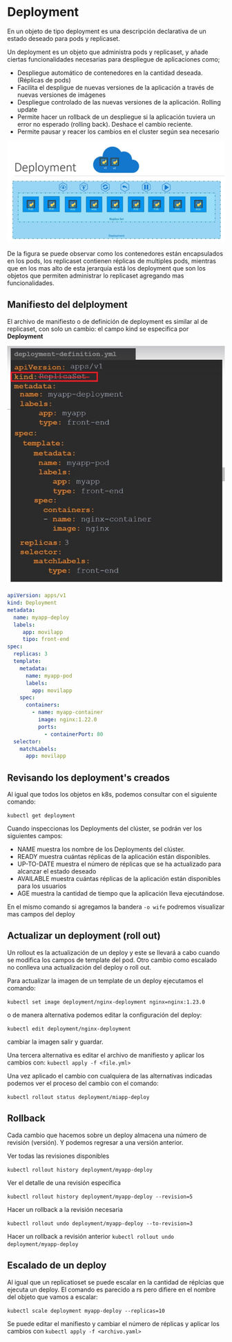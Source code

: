 # Deployment

En un objeto de tipo deployment es una descripción declarativa de un estado deseado para pods y replicaset.

Un deployment es un objeto que administra pods y replicaset, y añade ciertas funcionalidades necesarias para despliegue de aplicaciones como;

- Despliegue automático de contenedores en la cantidad deseada. (Réplicas de pods)
- Facilita el despligue de nuevas versiones de la aplicación a través de nuevas versiones de imágenes
- Despliegue controlado de las nuevas versiones de la aplicación. Rolling update
- Permite hacer un rollback de un despliegue si la aplicación tuviera un error no esperado (rolling back). Deshace el cambio reciente.  
- Permite pausar y reacer los cambios en el cluster según sea necesario

![Deployment](../img/arq_deploy.jpg)

De la figura se puede observar como los contenedores están encapsulados en los pods, los replicaset contienen réplicas de multiples pods, mientras que en los mas alto de esta jerarquía está los deployment que son los objetos que permiten administrar lo replicaset agregando mas funcionalidades.

## Manifiesto del delployment

El archivo de manifiesto o de definición de deployment es similar al de replicaset, con solo un cambio: el campo kind se especifica por **Deployment**

![Deploy definition file](../img/deploy_definition_file.jpg)

~~~yaml
apiVersion: apps/v1
kind: Deployment
metadata:
  name: myapp-deploy
  labels:
     app: movilapp
     tipo: front-end
spec:
  replicas: 3
  template:
    metadata:
      name: myapp-pod
      labels:
        app: movilapp
    spec:
      containers:
        - name: myapp-container
          image: nginx:1.22.0
          ports:
            - containerPort: 80
  selector:
    matchLabels:
      app: movilapp
~~~

## Revisando los deployment's creados

Al igual que todos los objetos en k8s, podemos consultar con el siguiente comando:

`kubectl get deployment`

Cuando inspeccionas los Deployments del clúster, se podrán ver los siguientes campos:

- NAME muestra los nombre de los Deployments del clúster.
- READY muestra cuántas réplicas de la aplicación están disponibles.
- UP-TO-DATE muestra el número de réplicas que se ha actualizado para alcanzar el estado deseado
- AVAILABLE muestra cuántas réplicas de la aplicación están disponibles para los usuarios
- AGE muestra la cantidad de tiempo que la aplicación lleva ejecutándose.

En el mismo comando si agregamos la bandera `-o wife` podremos visualizar mas campos del deploy

## Actualizar un deployment (roll out)

Un rollout es la actualización de un deploy y este se llevará a cabo cuando se modifica los campos de template del pod.
Otro cambio como escalado no conlleva una actualización del deploy o roll out.

Para actualizar la imagen de un template de un deploy ejecutamos el comando:

`kubectl set image deployment/nginx-deployment nginx=nginx:1.23.0`

o de manera alternativa podemos editar la configuración del deploy:

`kubectl edit deployment/nginx-deployment`

cambiar la imagen salir y guardar.

Una tercera alternativa es editar el archivo de manifiesto y aplicar los cambios con: `kubectl apply -f <file.yml>`

Una vez aplicado el cambio con cualquiera de las alternativas indicadas podemos ver el proceso del cambio con el comando:

`kubectl rollout status deployment/miapp-deploy`


## Rollback

Cada cambio que hacemos sobre un deploy almacena una número de revisión (versión). Y podemos regresar a una versión anterior.

Ver todas las revisiones disponibles

`kubectl rollout history deployment/myapp-deploy`

Ver el detalle de una revisión específica

 `kubectl rollout history deployment/myapp-deploy --revision=5`

Hacer un rollback a la revisión necesaria

`kubectl rollout undo deployment/myapp-deploy --to-revision=3`

Hacer un rollback a revisión anterior
`kubectl rollout undo deployment/myapp-deploy`

## Escalado de un deploy

Al igual que un replicatioset se puede escalar en la cantidad de réplcias que ejecuta un deploy. El comando es parecido a rs pero difiere en el nombre del objeto que vamos a escalar:

`kubectl scale deployment myapp-deploy --replicas=10`

Se puede editar el manifiesto y cambiar el número de réplicas y aplicar los cambios con `kubectl apply -f <archivo.yaml>`


